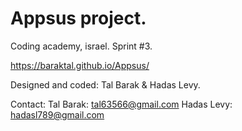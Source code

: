 # Appsus project.
Coding academy, israel.
Sprint #3.

https://baraktal.github.io/Appsus/

Designed and coded: 
Tal Barak & Hadas Levy.




Contact:
Tal Barak: tal63566@gmail.com
Hadas Levy: hadasl789@gmail.com
